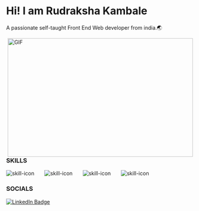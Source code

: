 # Hi! I am Rudraksha Kambale


A passionate self-taught Front End  Web developer from india.🌏


  <img align="right" alt="GIF" src="https://github.com/abhisheknaiidu/abhisheknaiidu/blob/master/code.gif?raw=true" width="500" height="320" />

### SKILLS  


<img src="https://skillicons.dev/icons?i=c,java" alt="skill-icon"> &nbsp; &nbsp; &nbsp; <img src="https://skillicons.dev/icons?i=html,css" alt="skill-icon">  &nbsp; &nbsp; &nbsp; <img src="https://skillicons.dev/icons?i=js,py" alt="skill-icon"> &nbsp; &nbsp; &nbsp; <img src="https://skillicons.dev/icons?i=git,github" alt="skill-icon">

### SOCIALS

<div id="badges">
  <a href="https://www.linkedin.com/in/rudraksha-kambale-5957631b0/">
    <img src="https://img.shields.io/badge/LinkedIn-blue?style=for-the-badge&logo=linkedin&logoColor=white" alt="LinkedIn Badge"/>
  </a>
</div>
